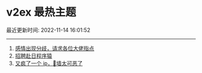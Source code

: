 # v2ex 最热主题

最近更新时间: 2022-11-14 16:01:52

--- 
1. [感情出现分歧，请求各位大佬指点](https://www.v2ex.com/t/894984) 
2. [招聘赴日程序猿](https://www.v2ex.com/t/894991) 
3. [又疯了一个 ip，🧱墙太可恶了](https://www.v2ex.com/t/895000) 
